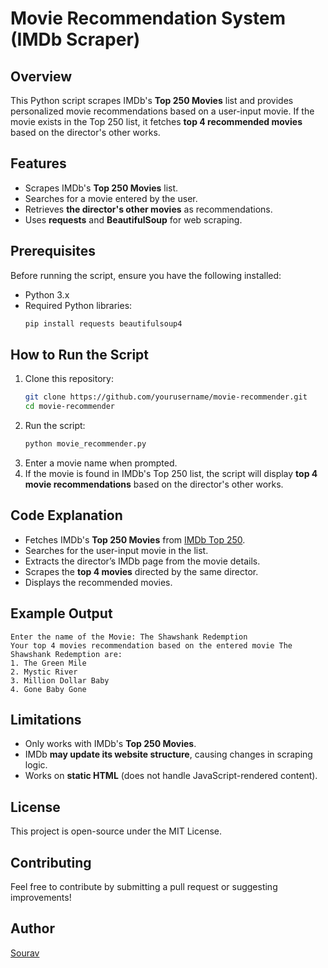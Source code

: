 # Movie Recommendation System (IMDb Scraper)

## Overview
This Python script scrapes IMDb's **Top 250 Movies** list and provides personalized movie recommendations based on a user-input movie. If the movie exists in the Top 250 list, it fetches **top 4 recommended movies** based on the director's other works.

## Features
- Scrapes IMDb's **Top 250 Movies** list.
- Searches for a movie entered by the user.
- Retrieves **the director's other movies** as recommendations.
- Uses **requests** and **BeautifulSoup** for web scraping.

## Prerequisites
Before running the script, ensure you have the following installed:

- Python 3.x
- Required Python libraries:
  ```bash
  pip install requests beautifulsoup4
  ```

## How to Run the Script
1. Clone this repository:
   ```bash
   git clone https://github.com/yourusername/movie-recommender.git
   cd movie-recommender
   ```
2. Run the script:
   ```bash
   python movie_recommender.py
   ```
3. Enter a movie name when prompted.
4. If the movie is found in IMDb's Top 250 list, the script will display **top 4 movie recommendations** based on the director's other works.

## Code Explanation
- Fetches IMDb's **Top 250 Movies** from [IMDb Top 250](https://www.imdb.com/chart/top/).
- Searches for the user-input movie in the list.
- Extracts the director’s IMDb page from the movie details.
- Scrapes the **top 4 movies** directed by the same director.
- Displays the recommended movies.

## Example Output
```
Enter the name of the Movie: The Shawshank Redemption
Your top 4 movies recommendation based on the entered movie The Shawshank Redemption are:
1. The Green Mile
2. Mystic River
3. Million Dollar Baby
4. Gone Baby Gone
```

## Limitations
- Only works with IMDb's **Top 250 Movies**.
- IMDb **may update its website structure**, causing changes in scraping logic.
- Works on **static HTML** (does not handle JavaScript-rendered content).

## License
This project is open-source under the MIT License.

## Contributing
Feel free to contribute by submitting a pull request or suggesting improvements!

## Author
[Sourav](https://github.com/SouravSohal)

